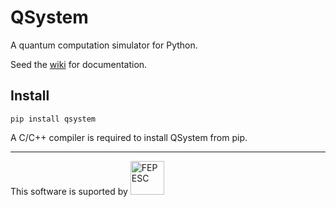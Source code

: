 # QSystem
A quantum computation simulator for Python.

Seed the [wiki](https://gitlab.com/evandro-crr/qsystem/wikis/home) for
documentation.

## Install 
```
pip install qsystem
```
A C/C++ compiler is required to install QSystem from pip.

---------------------------
This software is suported by 
<img src="http://www.fapesc.sc.gov.br/wp-content/uploads/2014/09/logo-Fapesc-fundo-transparente.png"
alt="FEPESC" width="54">
